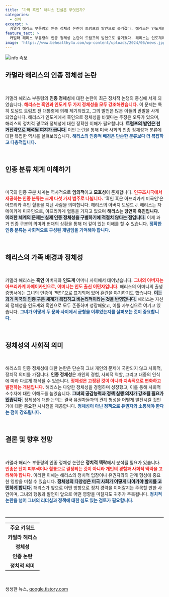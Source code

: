 ```yaml
---
title: ‘가짜 흑인’ 해리스 진실은 무엇인가?
categories:
  - 정치
excerpt: >
  카멀라 해리스 부통령의 인종 정체성 논란이 트럼프의 발언으로 불거졌다. 해리스는 인도계와 흑인 정체성을 모두 지니고 있으며, 인종 표기는 개인의 자기 인식에 따라 다름을 강조한다. 정치적 공감 능력이 중요해지는 가운데, 안팎의 혼란이 심화되고 있다.
feature_text: >
  카멀라 해리스 부통령의 인종 정체성 논란이 트럼프의 발언으로 불거졌다. 해리스는 인도계와 흑인 정체성을 모두 지니고 있으며, 인종 표기는 개인의 자기 인식에 따라 다름을 강조한다. 정치적 공감 능력이 중요해지는 가운데, 안팎의 혼란이 심화되고 있다.
image: 'https://www.behealthy4u.com/wp-content/uploads/2024/06/news.jpg'
---
```


<p><img src="https://www.behealthy4u.com/wp-content/uploads/2024/06/news.jpg" alt="info 속보" /></p>

<h2 data-ke-size="size26">카멀라 해리스의 인종 정체성 논란</h2>

<p data-ke-size="size16">&nbsp;</p>

<p>카멀라 해리스 부통령의 <b>인종 정체성</b>에 대한 논란이 최근 정치적 논쟁의 중심에 서게 되었습니다. <b><span style="color: #ee2323;">해리스는 흑인과 인도계 두 가지 정체성을 모두 강조해왔습니다.</span></b> 이 문제는 특히 도널드 트럼프 전 대통령에 의해 제기되었고, 그의 발언은 많은 이들의 반발을 사게 되었습니다. 해리스가 인도계에서 흑인으로 정체성을 바꿨다는 주장은 오류가 있으며, 해리스의 정치적 경로와 정체성에 대한 정확한 이해가 필요합니다. <b><span style="background-color: #21538527;">트럼프의 발언은 선거전략으로 해석될 여지가 큽니다.</span></b> 이번 논란을 통해 미국 사회의 인종 정체성과 분류에 대한 복잡한 역사를 살펴보겠습니다. <b><span style="color: #1a5490;">해리스의 인종적 배경은 단순한 분류보다 더 복잡하고 다층적입니다.</span></b></p>

<p data-ke-size="size16">&nbsp;</p>

<h2 data-ke-size="size26">인종 분류 체계 이해하기</h2>

<p data-ke-size="size16">&nbsp;</p>

<p>미국의 인종 구분 체계는 역사적으로 <b>임의적</b>이고 <b>모호성</b>이 존재합니다. <b><span style="color: #ee2323;">인구조사국에서 제공하는 인종 분류는 크게 다섯 가지 범주로 나뉩니다.</span></b> '흑인 혹은 아프리카계 미국인'은 아프리카 흑인 혈통을 지닌 사람을 의미합니다. 해리스의 아버지 도널드 J. 해리스는 자메이카계 미국인으로, 아프리카계 혈통을 가지고 있으며 <b>해리스는 당연히 흑인입니다.</b> <b><span style="background-color: #21538527;">이러한 체계의 문제는 실제 인종 정체성을 구별하기에 적절치 않다는 점입니다.</span></b> 이제 과거 인종 구분의 의미와 현재의 상황을 통해 더 깊이 있는 이해를 할 수 있습니다. <b><span style="color: #1a5490;">정확한 인종 분류는 사회적으로 구성된 개념임을 기억해야 합니다.</span></b></p>

<p data-ke-size="size16">&nbsp;</p>

<h2 data-ke-size="size26">해리스의 가족 배경과 정체성</h2>

<p data-ke-size="size16">&nbsp;</p>

<p>카멀라 해리스는 <b>흑인</b> 아버지와 <b>인도계</b> 어머니 사이에서 태어났습니다. <b><span style="color: #ee2323;">그녀의 아버지는 아프리카계 자메이카인으로, 어머니는 인도 출신 이민자입니다.</span></b> 해리스의 어머니의 출생 증명서에는 그녀의 인종이 '백인'으로 표기되어 있어 혼란을 야기하기도 했습니다. <b><span style="background-color: #21538527;">이는 과거 미국의 인종 구분 체계가 복잡하고 비논리적이라는 것을 반영합니다.</span></b> 해리스는 자신의 정체성을 인도계와 흑인으로 모두 존중하며 성장해왔고, 이를 자부심으로 여기고 있습니다. <b><span style="color: #1a5490;">그녀가 어떻게 두 문화 사이에서 균형을 이루었는지를 살펴보는 것이 중요합니다.</span></b></p>

<p data-ke-size="size16">&nbsp;</p>

<h2 data-ke-size="size26">정체성의 사회적 의미</h2>

<p data-ke-size="size16">&nbsp;</p>

<p>해리스의 인종 정체성에 대한 논란은 단순히 그녀 개인의 문제에 국한되지 않고 사회적, 정치적 의미를 가집니다. <b>인종 정체성</b>은 개인의 경험, 사회적 역할, 그리고 대중의 인식에 따라 다르게 해석될 수 있습니다. <b><span style="color: #ee2323;">정체성은 고정된 것이 아니라 지속적으로 변화하고 발전하는 개념입니다.</span></b> 해리스는 다양한 정체성을 경험하며 성장했고, 이를 통해 사회적 소수자에 대한 이해도를 높였습니다. <b><span style="background-color: #21538527;">그녀의 공감능력과 정책 실행 의지가 강조될 필요가 있습니다.</span></b> 정체성에 대한 논의는 결국 유권자들과의 관계 형성을 어떻게 발전시킬 것인가에 대한 중요한 시사점을 제공합니다. <b><span style="color: #1a5490;">정체성이 아닌 정책으로 유권자와 소통해야 한다는 점이 강조됩니다.</span></b></p>

<p data-ke-size="size16">&nbsp;</p>

<h2 data-ke-size="size26">결론 및 향후 전망</h2>

<p data-ke-size="size16">&nbsp;</p>

<p>카멀라 해리스 부통령의 인종 정체성 논란은 <b>정치적 맥락</b>에서 분석될 필요가 있습니다. <b><span style="color: #ee2323;">인종은 단지 피부색이나 혈통으로 결정되는 것이 아니라 개인의 경험과 사회적 맥락을 고려해야 합니다.</span></b> 이러한 이해는 해리스의 정치적 입장이나 유권자와의 관계 형성에 중요한 영향을 미칠 수 있습니다. <b><span style="background-color: #21538527;">정체성의 다양성은 미국 사회가 어떻게 나아가야 할지를 고민하게 합니다.</span></b> 해리스가 앞으로 어떤 방향으로 정치 경력을 이어갈지는 주목할 만한 사안이며, 그녀의 행동과 발언이 앞으로 어떤 영향을 미칠지도 귀추가 주목됩니다. <b><span style="color: #1a5490;">정치적 논란을 넘어 그녀의 리더십과 정책에 대한 심도 있는 검토가 필요합니다.</span></b></p>

<p data-ke-size="size16">&nbsp;</p>

<hr>

<table style="width: 100%; border-collapse: collapse;">
    <tr>
        <td style="text-align: center; height: 17px;"><b>주요 키워드</b></td>
    </tr>
    <tr>
        <td style="text-align: center; height: 17px;"><b>카멀라 해리스</b></td>
    </tr>
    <tr>
        <td style="text-align: center; height: 17px;"><b>정체성</b></td>
    </tr>
    <tr>
        <td style="text-align: center; height: 17px;"><b>인종 논란</b></td>
    </tr>
    <tr>
        <td style="text-align: center; height: 17px;"><b>정치적 의미</b></td>
    </tr>
</table>

<p data-ke-size="size16">&nbsp;</p>
생생한 뉴스, <a href="https://qoogle.tistory.com" rel="dofollow">qoogle.tistory.com</a>



